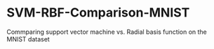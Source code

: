 # SVM-RBF-Comparison-MNIST
Commparing support vector machine vs. Radial basis function on the MNIST dataset
